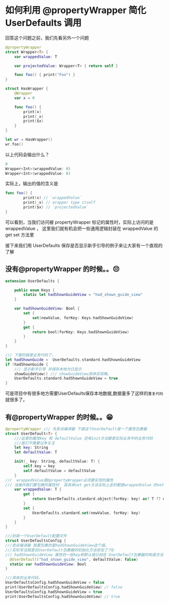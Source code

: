 # 如何利用 @propertyWrapper 简化 UserDefaults 调用



回答这个问题之前，我们先看另外一个问题

```swift
@propertyWrapper
struct Wrapper<T> {
    var wrappedValue: T

    var projectedValue: Wrapper<T> { return self }

    func foo() { print("Foo") }
}

struct HasWrapper {
    @Wrapper
    var x = 0

    func foo() {
        print(x)
        print(_x)
        print($x)
    }
}

let wr = HasWrapper()
wr.foo()
```

以上代码会输出什么？

```swift
0
Wrapper<Int>(wrappedValue: 0)
Wrapper<Int>(wrappedValue: 0)
```

实际上，输出的值的含义是

```swift
func foo() {
        print(x) // `wrappedValue`
        print(_x) // wrapper type itself
        print($x) // `projectedValue`
}
```

可以看到，当我们访问被 propertyWrapper 标记的属性时，实际上访问的是 wrappedValue ， 这里我们就有机会把一些通用逻辑封装在 wrappedValue 的 get set 方法里

接下来我们用 UserDefaults 保存是否显示新手引导的例子来让大家有一个直观的了解

## 没有@propertyWrapper 的时候。。😔

```swift
extension UserDefaults {

    public enum Keys {
        static let hadShownGuideView = "had_shown_guide_view"
    }

    var hadShownGuideView: Bool {
        set {
            set(newValue, forKey: Keys.hadShownGuideView)
        }
        get {
            return bool(forKey: Keys.hadShownGuideView)
        }
    }
}

/// 下面的就是业务代码了。
let hadShownGuide =  UserDefaults.standard.hadShownGuideView 
if !hadShownGuide {
    /// 显示新手引导 并保存本地为已显示
    showGuideView() /// showGuideView具体实现略。
    UserDefaults.standard.hadShownGuideView = true
}
```

可是项目中有很多地方需要UserDefaults保存本地数据,数据量多了这样的`重复代码`就很多了。

## 有@propertyWrapper 的时候。。😁

```swift
@propertyWrapper /// 先告诉编译器 下面这个UserDefault是一个属性包裹器
struct UserDefault<T> {
    ///这里的属性key 和 defaultValue 还有init方法都是实际业务中的业务代码   
    ///我们不需要过多关注
    let key: String
    let defaultValue: T

    init(_ key: String, defaultValue: T) {
        self.key = key
        self.defaultValue = defaultValue
    }
///  wrappedValue是@propertyWrapper必须要实现的属性
/// 当操作我们要包裹的属性时  其具体set get方法实际上走的都是wrappedValue 的set get 方法。 
    var wrappedValue: T {
        get {
            return UserDefaults.standard.object(forKey: key) as? T ?? defaultValue
        }
        set {
            UserDefaults.standard.set(newValue, forKey: key)
        }
    }
}

///封装一个UserDefault配置文件
struct UserDefaultsConfig {
///告诉编译器 我要包裹的是hadShownGuideView这个值。
///实际写法就是在UserDefault包裹器的初始化方法前加了个@
/// hadShownGuideView 属性的一些key和默认值已经在 UserDefault包裹器的构造方法中实现
  @UserDefault("had_shown_guide_view", defaultValue: false)
  static var hadShownGuideView: Bool
}

///具体的业务代码。
UserDefaultsConfig.hadShownGuideView = false
print(UserDefaultsConfig.hadShownGuideView) // false
UserDefaultsConfig.hadShownGuideView = true
print(UserDefaultsConfig.hadShownGuideView) // true
```